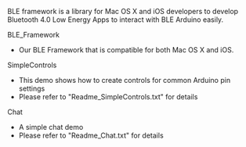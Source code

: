 BLE framework is a library for Mac OS X and iOS developers to develop Bluetooth 4.0 Low Energy Apps to interact with BLE Arduino easily.

BLE_Framework
- Our BLE Framework that is compatible for both Mac OS X and iOS.

SimpleControls
- This demo shows how to create controls for common Arduino pin settings
- Please refer to "Readme_SimpleControls.txt" for details

Chat
- A simple chat demo
- Please refer to "Readme_Chat.txt" for details
